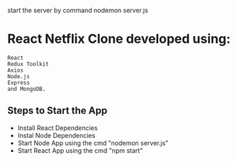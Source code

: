 start the server by command nodemon server.js

# React Netflix Clone developed using: 
    React
    Redux Toolkit 
    Axios
    Node.js
    Express 
    and MongoDB.

## Steps to Start the App

+ Install React Dependencies
+ Instal Node Dependencies
+ Start Node App using the cmd "nodemon server.js"
+ Start React App using the cmd "npm start"